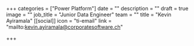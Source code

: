 +++
categories = ["Power Platform"]
date = ""
description = ""
draft = true
image = ""
job_title = "Junior Data Engineer"
team = ""
title = "Kevin Ayiramala"
[[social]]
icon = "ti-email"
link = "mailto:kevin.ayiramala@corporatesoftware.ch"

+++
